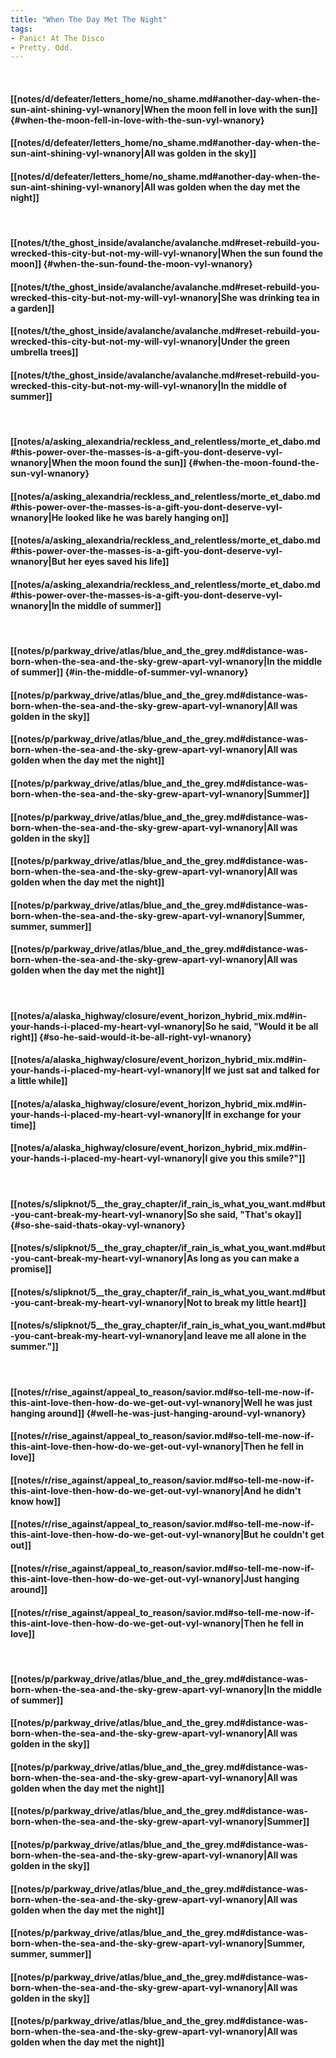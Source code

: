 ```yaml
---
title: "When The Day Met The Night"
tags:
- Panic! At The Disco
- Pretty. Odd.
---
```

&nbsp;
#### [[notes/d/defeater/letters_home/no_shame.md#another-day-when-the-sun-aint-shining-vyl-wnanory|When the moon fell in love with the sun]] {#when-the-moon-fell-in-love-with-the-sun-vyl-wnanory}
#### [[notes/d/defeater/letters_home/no_shame.md#another-day-when-the-sun-aint-shining-vyl-wnanory|All was golden in the sky]]
#### [[notes/d/defeater/letters_home/no_shame.md#another-day-when-the-sun-aint-shining-vyl-wnanory|All was golden when the day met the night]]
&nbsp;
#### [[notes/t/the_ghost_inside/avalanche/avalanche.md#reset-rebuild-you-wrecked-this-city-but-not-my-will-vyl-wnanory|When the sun found the moon]] {#when-the-sun-found-the-moon-vyl-wnanory}
#### [[notes/t/the_ghost_inside/avalanche/avalanche.md#reset-rebuild-you-wrecked-this-city-but-not-my-will-vyl-wnanory|She was drinking tea in a garden]]
#### [[notes/t/the_ghost_inside/avalanche/avalanche.md#reset-rebuild-you-wrecked-this-city-but-not-my-will-vyl-wnanory|Under the green umbrella trees]]
#### [[notes/t/the_ghost_inside/avalanche/avalanche.md#reset-rebuild-you-wrecked-this-city-but-not-my-will-vyl-wnanory|In the middle of summer]]
&nbsp;
#### [[notes/a/asking_alexandria/reckless_and_relentless/morte_et_dabo.md#this-power-over-the-masses-is-a-gift-you-dont-deserve-vyl-wnanory|When the moon found the sun]] {#when-the-moon-found-the-sun-vyl-wnanory}
#### [[notes/a/asking_alexandria/reckless_and_relentless/morte_et_dabo.md#this-power-over-the-masses-is-a-gift-you-dont-deserve-vyl-wnanory|He looked like he was barely hanging on]]
#### [[notes/a/asking_alexandria/reckless_and_relentless/morte_et_dabo.md#this-power-over-the-masses-is-a-gift-you-dont-deserve-vyl-wnanory|But her eyes saved his life]]
#### [[notes/a/asking_alexandria/reckless_and_relentless/morte_et_dabo.md#this-power-over-the-masses-is-a-gift-you-dont-deserve-vyl-wnanory|In the middle of summer]]
&nbsp;
#### [[notes/p/parkway_drive/atlas/blue_and_the_grey.md#distance-was-born-when-the-sea-and-the-sky-grew-apart-vyl-wnanory|In the middle of summer]] {#in-the-middle-of-summer-vyl-wnanory}
#### [[notes/p/parkway_drive/atlas/blue_and_the_grey.md#distance-was-born-when-the-sea-and-the-sky-grew-apart-vyl-wnanory|All was golden in the sky]]
#### [[notes/p/parkway_drive/atlas/blue_and_the_grey.md#distance-was-born-when-the-sea-and-the-sky-grew-apart-vyl-wnanory|All was golden when the day met the night]]
#### [[notes/p/parkway_drive/atlas/blue_and_the_grey.md#distance-was-born-when-the-sea-and-the-sky-grew-apart-vyl-wnanory|Summer]]
#### [[notes/p/parkway_drive/atlas/blue_and_the_grey.md#distance-was-born-when-the-sea-and-the-sky-grew-apart-vyl-wnanory|All was golden in the sky]]
#### [[notes/p/parkway_drive/atlas/blue_and_the_grey.md#distance-was-born-when-the-sea-and-the-sky-grew-apart-vyl-wnanory|All was golden when the day met the night]]
#### [[notes/p/parkway_drive/atlas/blue_and_the_grey.md#distance-was-born-when-the-sea-and-the-sky-grew-apart-vyl-wnanory|Summer, summer, summer]]
#### [[notes/p/parkway_drive/atlas/blue_and_the_grey.md#distance-was-born-when-the-sea-and-the-sky-grew-apart-vyl-wnanory|All was golden when the day met the night]]
&nbsp;
#### [[notes/a/alaska_highway/closure/event_horizon_hybrid_mix.md#in-your-hands-i-placed-my-heart-vyl-wnanory|So he said, "Would it be all right]] {#so-he-said-would-it-be-all-right-vyl-wnanory}
#### [[notes/a/alaska_highway/closure/event_horizon_hybrid_mix.md#in-your-hands-i-placed-my-heart-vyl-wnanory|If we just sat and talked for a little while]]
#### [[notes/a/alaska_highway/closure/event_horizon_hybrid_mix.md#in-your-hands-i-placed-my-heart-vyl-wnanory|If in exchange for your time]]
#### [[notes/a/alaska_highway/closure/event_horizon_hybrid_mix.md#in-your-hands-i-placed-my-heart-vyl-wnanory|I give you this smile?"]]
&nbsp;
#### [[notes/s/slipknot/5__the_gray_chapter/if_rain_is_what_you_want.md#but-you-cant-break-my-heart-vyl-wnanory|So she said, "That's okay]] {#so-she-said-thats-okay-vyl-wnanory}
#### [[notes/s/slipknot/5__the_gray_chapter/if_rain_is_what_you_want.md#but-you-cant-break-my-heart-vyl-wnanory|As long as you can make a promise]]
#### [[notes/s/slipknot/5__the_gray_chapter/if_rain_is_what_you_want.md#but-you-cant-break-my-heart-vyl-wnanory|Not to break my little heart]]
#### [[notes/s/slipknot/5__the_gray_chapter/if_rain_is_what_you_want.md#but-you-cant-break-my-heart-vyl-wnanory|and leave me all alone in the summer."]]
&nbsp;
#### [[notes/r/rise_against/appeal_to_reason/savior.md#so-tell-me-now-if-this-aint-love-then-how-do-we-get-out-vyl-wnanory|Well he was just hanging around]] {#well-he-was-just-hanging-around-vyl-wnanory}
#### [[notes/r/rise_against/appeal_to_reason/savior.md#so-tell-me-now-if-this-aint-love-then-how-do-we-get-out-vyl-wnanory|Then he fell in love]]
#### [[notes/r/rise_against/appeal_to_reason/savior.md#so-tell-me-now-if-this-aint-love-then-how-do-we-get-out-vyl-wnanory|And he didn't know how]]
#### [[notes/r/rise_against/appeal_to_reason/savior.md#so-tell-me-now-if-this-aint-love-then-how-do-we-get-out-vyl-wnanory|But he couldn't get out]]
#### [[notes/r/rise_against/appeal_to_reason/savior.md#so-tell-me-now-if-this-aint-love-then-how-do-we-get-out-vyl-wnanory|Just hanging around]]
#### [[notes/r/rise_against/appeal_to_reason/savior.md#so-tell-me-now-if-this-aint-love-then-how-do-we-get-out-vyl-wnanory|Then he fell in love]]
&nbsp;
#### [[notes/p/parkway_drive/atlas/blue_and_the_grey.md#distance-was-born-when-the-sea-and-the-sky-grew-apart-vyl-wnanory|In the middle of summer]]
#### [[notes/p/parkway_drive/atlas/blue_and_the_grey.md#distance-was-born-when-the-sea-and-the-sky-grew-apart-vyl-wnanory|All was golden in the sky]]
#### [[notes/p/parkway_drive/atlas/blue_and_the_grey.md#distance-was-born-when-the-sea-and-the-sky-grew-apart-vyl-wnanory|All was golden when the day met the night]]
#### [[notes/p/parkway_drive/atlas/blue_and_the_grey.md#distance-was-born-when-the-sea-and-the-sky-grew-apart-vyl-wnanory|Summer]]
#### [[notes/p/parkway_drive/atlas/blue_and_the_grey.md#distance-was-born-when-the-sea-and-the-sky-grew-apart-vyl-wnanory|All was golden in the sky]]
#### [[notes/p/parkway_drive/atlas/blue_and_the_grey.md#distance-was-born-when-the-sea-and-the-sky-grew-apart-vyl-wnanory|All was golden when the day met the night]]
#### [[notes/p/parkway_drive/atlas/blue_and_the_grey.md#distance-was-born-when-the-sea-and-the-sky-grew-apart-vyl-wnanory|Summer, summer, summer]]
#### [[notes/p/parkway_drive/atlas/blue_and_the_grey.md#distance-was-born-when-the-sea-and-the-sky-grew-apart-vyl-wnanory|All was golden in the sky]]
#### [[notes/p/parkway_drive/atlas/blue_and_the_grey.md#distance-was-born-when-the-sea-and-the-sky-grew-apart-vyl-wnanory|All was golden when the day met the night]]
